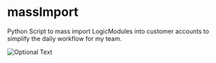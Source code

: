 # massImport
Python Script to mass import LogicModules into customer accounts to simplify the daily workflow for my team.

![Optional Text](massImport/readmeImages/DataSources.png)
